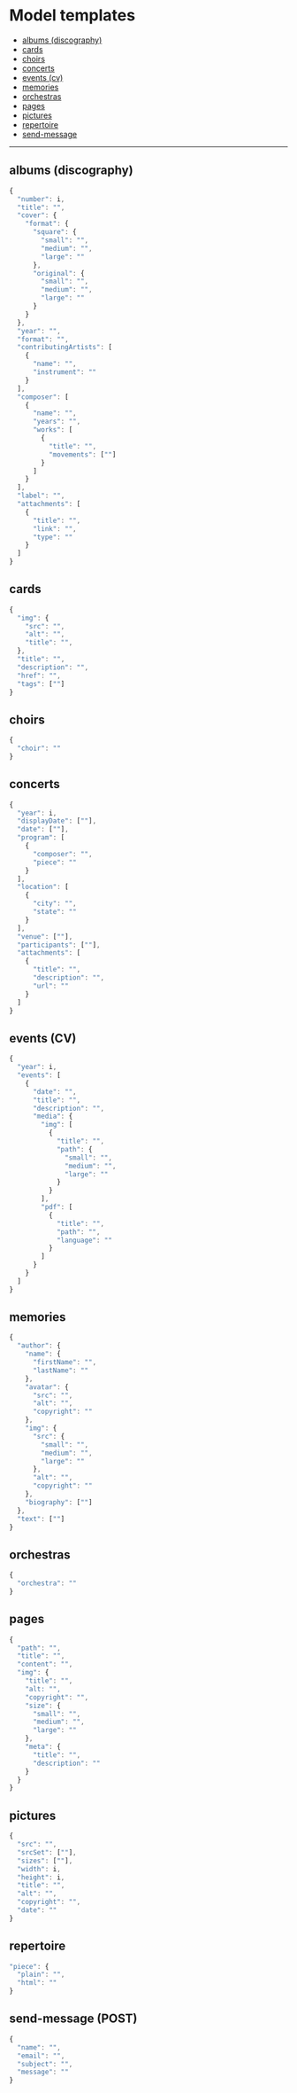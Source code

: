 # Model templates

- [albums (discography)](#albums-discography)
- [cards](#cards)
- [choirs](#choirs)
- [concerts](#concerts)
- [events (cv)](#events-cv)
- [memories](#memories)
- [orchestras](#orchestras)
- [pages](#pages)
- [pictures](#pictures)
- [repertoire](#repertoire)
- [send-message](#send-message-post)

---

## albums (discography)

```javascript
{
  "number": i,
  "title": "",
  "cover": {
    "format": {
      "square": {
        "small": "",
        "medium": "",
        "large": ""
      },
      "original": {
        "small": "",
        "medium": "",
        "large": ""
      }
    }
  },
  "year": "",
  "format": "",
  "contributingArtists": [
    {
      "name": "",
      "instrument": ""
    }
  ],
  "composer": [
    {
      "name": "",
      "years": "",
      "works": [
        {
          "title": "",
          "movements": [""]
        }
      ]
    }
  ],
  "label": "",
  "attachments": [
    {
      "title": "",
      "link": "",
      "type": ""
    }
  ]
}
```

## cards

```javascript
{
  "img": {
    "src": "",
    "alt": "",
    "title": "",
  },
  "title": "",
  "description": "",
  "href": "",
  "tags": [""]
}
```

## choirs

```javascript
{
  "choir": ""
}
```

## concerts

```javascript
{
  "year": i,
  "displayDate": [""],
  "date": [""],
  "program": [
    {
      "composer": "",
      "piece": ""
    }
  ],
  "location": [
    {
      "city": "",
      "state": ""
    }
  ],
  "venue": [""],
  "participants": [""],
  "attachments": [
    {
      "title": "",
      "description": "",
      "url": ""
    }
  ]
}
```

## events (CV)

```javascript
{
  "year": i,
  "events": [
    {
      "date": "",
      "title": "",
      "description": "",
      "media": {
        "img": [
          {
            "title": "",
            "path": {
              "small": "",
              "medium": "",
              "large": ""
            }
          }
        ],
        "pdf": [
          {
            "title": "",
            "path": "",
            "language": ""
          }
        ]
      }
    }
  ]
}
```

## memories

```javascript
{
  "author": {
    "name": {
      "firstName": "",
      "lastName": ""
    },
    "avatar": {
      "src": "",
      "alt": "",
      "copyright": ""
    },
    "img": {
      "src": {
        "small": "",
        "medium": "",
        "large": ""
      },
      "alt": "",
      "copyright": ""
    },
    "biography": [""]
  },
  "text": [""]
}
```

## orchestras

```javascript
{
  "orchestra": ""
}
```

## pages

```javascript
{
  "path": "",
  "title": "",
  "content": "",
  "img": {
    "title": "",
    "alt: "",
    "copyright": "",
    "size": {
      "small": "",
      "medium": "",
      "large": ""
    },
    "meta": {
      "title": "",
      "description": ""
    }
  }
}
```

## pictures

```javascript
{
  "src": "",
  "srcSet": [""],
  "sizes": [""],
  "width": i,
  "height": i,
  "title": "",
  "alt": "",
  "copyright": "",
  "date": ""
}
```

## repertoire

```javascript
"piece": {
  "plain": "",
  "html": ""
}
```

## send-message (POST)

```javascript
{
  "name": "",
  "email": "",
  "subject": "",
  "message": ""
}
```
